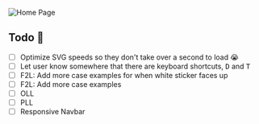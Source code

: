 ![Home Page](https://github.com/norahmaria/rubiks/blob/main/HomePage.png?raw=true)

## Todo 🚀

- [ ] Optimize SVG speeds so they don't take over a second to load 😭
- [ ] Let user know somewhere that there are keyboard shortcuts, <kbd>D</kbd> and <kbd>T</kbd>
- [ ] F2L: Add more case examples for when white sticker faces up
- [ ] F2L: Add more case examples
- [ ] OLL
- [ ] PLL
- [ ] Responsive Navbar
